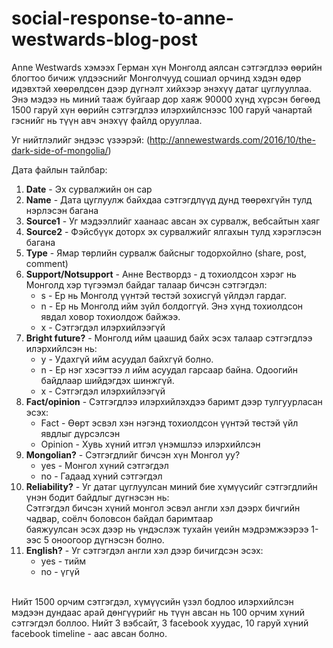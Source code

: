 # social-response-to-anne-westwards-blog-post

 Anne Westwards хэмээх Герман хүн Монголд аялсан сэтгэгдлээ өөрийн блогтоо бичиж үлдээснийг Монголчууд сошиал орчинд хэдэн өдөр идэвхтэй хөөрөлдсөн дээр дүгнэлт хийхээр энэхүү датаг цуглууллаа. Энэ мэдээ нь миний тааж буйгаар дор хаяж 90000 хүнд хүрсэн бөгөөд 1500 гаруй хүн өөрийн сэтгэгдлээ илэрхийлснээс 100 гаруй чанартай гэснийг нь түүн авч энэхүү файлд орууллаа.

 Уг нийтлэлийг эндээс үзээрэй: (http://annewestwards.com/2016/10/the-dark-side-of-mongolia/) 

Дата файлын тайлбар: <br />
1. **Date** -  Эх сурвалжийн он сар <br />
2. **Name** - Дата цуглуулж байхдаа сэтгэгдлүүд дунд төөрөхгүйн тулд нэрлэсэн багана <br />
3. **Source1** - Уг мэдээллийг хаанаас авсан эх сурвалж, вебсайтын хаяг <br />
4. **Source2** - Фэйсбүүк доторх эх сурвалжийг ялгахын тулд хэрэглэсэн багана <br />
5. **Type** - Ямар төрлийн сурвалж байсныг тодорхойлно (share, post, comment) <br />
6. **Support/Notsupport** - Анне Вествордз - д тохиолдсон хэрэг нь Монголд хэр түгээмэл байдаг талаар бичсэн сэтгэгдэл: <br />
   * s - Ер нь Монголд үүнтэй төстэй зохисгүй үйлдэл гардаг. <br />
   * n - Ер нь Монголд ийм зүйл болдоггүй. Энэ хүнд тохиолдсон явдал ховор тохиолдож байжээ. <br />
   * x - Сэтгэгдэл илэрхийлээгүй <br />
7. **Bright future?** - Монголд ийм цаашид байх эсэх талаар сэтгэгдлээ илэрхийлсэн нь: <br />
   * y - Удахгүй ийм асуудал байхгүй болно. <br />
   * n - Ер нэг хэсэгтээ л ийм асуудал гарсаар байна. Одоогийн байдлаар шийдэгдэх шинжгүй. <br />
   * x - Сэтгэгдэл илэрхийлээгүй <br />
8. **Fact/opinion** - Сэтгэгдлээ илэрхийлэхдээ баримт дээр тулгуурласан эсэх: <br />
   * Fact - Өөрт эсвэл хэн нэгэнд тохиолдсон үүнтэй төстэй үйл явдлыг дүрсэлсэн <br />
   * Opinion - Хувь хүний итгэл үнэмшлээ илэрхийлсэн <br />
9. **Mongolian?** - Сэтгэгдлийг бичсэн хүн Монгол уу?  <br />
   * yes - Монгол хүний сэтгэгдэл <br />
   * no - Гадаад хүний сэтгэгдэл <br />
10. **Reliability?** -  Уг датаг цуглуулсан миний бие хүмүүсийг сэтгэгдлийн үнэн бодит байдлыг дүгнэсэн нь: <br />
    Сэтгэгдэл бичсэн хүний монгол эсвэл англи хэл дээрх бичгийн чадвар, соёлч боловсон байдал баримтаар <br /> 
   баяжуулсан эсэх дээр нь үндэслэж тухайн үеийн мэдрэмжээрээ 1-ээс 5 оноогоор дүгнэсэн болно. <br />
11. **English?** - Уг сэтгэгдэл англи хэл дээр бичигдсэн эсэх: <br />
	* yes - тийм <br />
	* no - үгүй <br />
<br />
Нийт 1500 орчим сэтгэгдэл, хүмүүсийн үзэл бодлоо илэрхийлсэн мэдээн дундаас арай дөнгүүрийг нь түүн авсан нь 100 орчим хүний сэтгэгдэл боллоо. Нийт 3 вэбсайт, 3 facebook хуудас, 10 гаруй хүний facebook timeline - аас авсан болно. 